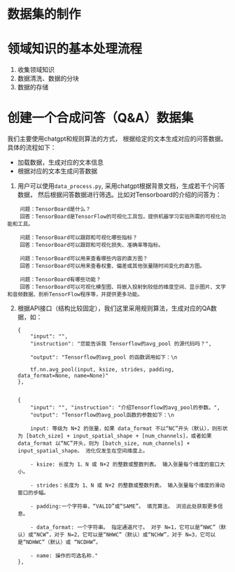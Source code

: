 # 数据集的制作

# 领域知识的基本处理流程
1. 收集领域知识
2. 数据清洗、数据的分块
3. 数据的存储


# 创建一个合成问答（Q&A）数据集
我们主要使用chatgpt和规则算法的方式， 根据给定的文本生成对应的问答数据。具体的流程如下：

* 加载数据，生成对应的文本信息
* 根据对应的文本生成问答数据

1. 用户可以使用`data_process.py`, 采用chatgpt根据背景文档，生成若干个问答数据， 然后根据问答数据进行筛选。比如对Tensorboard的介绍的问答为：
```
    问题：TensorBoard是什么？
    回答：TensorBoard是TensorFlow的可视化工具包，提供机器学习实验所需的可视化功能和工具。

    问题：TensorBoard可以跟踪和可视化哪些指标？
    回答：TensorBoard可以跟踪和可视化损失、准确率等指标。

    问题：TensorBoard可以用来查看哪些内容的直方图？
    回答：TensorBoard可以用来查看权重、偏差或其他张量随时间变化的直方图。

    问题：TensorBoard有哪些功能？
    回答：TensorBoard可以可视化模型图、将嵌入投射到较低的维度空间、显示图片、文字和音频数据、剖析TensorFlow程序等，并提供更多功能。
```


2. 根据API接口（结构比较固定），我们这里采用规则算法，生成对应的QA数据，如：

    ```
    {
        "input": "", 
        "instruction": "您能告诉我 Tensorflow的avg_pool 的源代码吗？", 

        "output": "Tensorflow的avg_pool 的函数调用如下：\n

        tf.nn.avg_pool(input, ksize, strides, padding, data_format=None, name=None)"
    }, 
    
    
    {
        "input": "", "instruction": "介绍Tensorflow的avg_pool的参数。", 
        "output": "Tensorflow的avg_pool函数的参数如下：\n

        input: 等级为 N+2 的张量，如果 data_format 不以“NC”开头（默认），则形状为 [batch_size] + input_spatial_shape + [num_channels]，或者如果 data_format 以“NC”开头，则为 [batch_size, num_channels] + input_spatial_shape。 池化仅发生在空间维度上。

        - ksize: 长度为 1、N 或 N+2 的整数或整数列表。 输入张量每个维度的窗口大小。

        - strides：长度为 1、N 或 N+2 的整数或整数列表。 输入张量每个维度的滑动窗口的步幅。

        - padding:一个字符串，“VALID”或“SAME”。 填充算法。 浏览此处获取更多信息。

        - data_format: 一个字符串。 指定通道尺寸。 对于 N=1，它可以是“NWC”（默认）或“NCW”，对于 N=2，它可以是“NHWC”（默认）或“NCHW”，对于 N=3，它可以是“NDHWC”（默认）或 “NCDHW”。

        - name: 操作的可选名称."
    }, 
    ```
